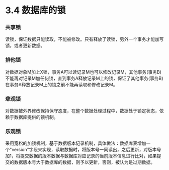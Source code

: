 # 3.4 数据库的锁

### 共享锁

读锁，保证数据只能读取，不能被修改。只有释放了读锁，另外一个事务才能加写锁，或者更新数据。


### 排他锁

对数据对象M加上X锁，事务A可以读记录M也可以修改记录M，其他事务(事务B)不能再对记录M加任何锁，直到事务A释放记录M上的锁，保证了其他事务(事务B)在事务A释放记录M上的锁之前不能再读取和修改记录M。


### 悲观锁

对数据被外界修改保持保守态度，在整个数据处理过程中，数据处于锁定状态，依赖于数据库提供的锁机制。


### 乐观锁

采用宽松的加锁机制，基于数据版本记录机制，具体做法：数据库表增加一个"version"字段来实现，读取数据时，将版本号一同读出，之后更新，对版本号加1，将提交数据的版本数据与数据库对应记录的当前版本信息进行比对，如果提交的数据版本号大于数据库的数据，则予以更新，否则，被认为是过期数据。
